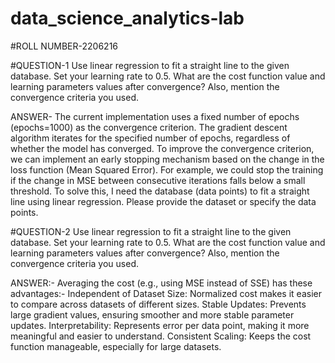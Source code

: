 # data_science_analytics-lab
#ROLL NUMBER-2206216

#QUESTION-1
Use linear regression to fit a straight line to the given database. Set your learning rate to 0.5. What are the cost function value and learning parameters values after convergence? Also, mention the convergence criteria you used.

ANSWER-
The current implementation uses a fixed number of epochs (epochs=1000) as the convergence criterion. The gradient descent algorithm iterates for the specified number of epochs, regardless of whether the model has converged.
To improve the convergence criterion, we can implement an early stopping mechanism based on the change in the loss function (Mean Squared Error). For example, we could stop the training if the change in MSE between consecutive iterations falls below a small threshold.
To solve this, I need the database (data points) to fit a straight line using linear regression. Please provide the dataset or specify the data points.


#QUESTION-2
Use linear regression to fit a straight line to the given database. Set your learning rate to 0.5. What are the cost function value and learning parameters values after convergence? Also, mention the convergence criteria you used.

ANSWER:-
Averaging the cost (e.g., using MSE instead of SSE) has these advantages:-
Independent of Dataset Size: Normalized cost makes it easier to compare across datasets of different sizes.
Stable Updates: Prevents large gradient values, ensuring smoother and more stable parameter updates.
Interpretability: Represents error per data point, making it more meaningful and easier to understand.
Consistent Scaling: Keeps the cost function manageable, especially for large datasets.
